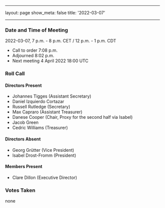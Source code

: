   - - -
layout: page show_meta: false title: '2022-03-07'
- - -

### Date and Time of Meeting

2022-03-07, 7 p.m. - 8 p.m. CET / 12 p.m. - 1 p.m. CDT

* Call to order 7:08 p.m.
* Adjourned 8:02 p.m.
* Next meeting 4 April 2022 18:00 UTC

### Roll Call

#### Directors Present

- Johannes Tigges (Assistant Secretary)
- Daniel Izquierdo Cortazar
- Russell Rutledge (Secretary)
- Max Capraro (Assistant Treasurer)
- Danese Cooper (Chair, Proxy for the second half via Isabel)
- Jacob Green
- Cedric Williams (Treasurer)

#### Directors Absent
- Georg Grütter (Vice President)
- Isabel Drost-Fromm (President)


#### Members Present
- Clare Dillon (Executive Director)

### Votes Taken

none
